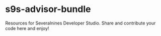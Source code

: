 # s9s-advisor-bundle
Resources for Severalnines Developer Studio. Share and contribute your code here and enjoy!

